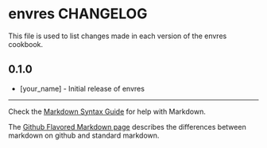 # envres CHANGELOG

This file is used to list changes made in each version of the envres cookbook.

## 0.1.0
- [your_name] - Initial release of envres

- - -
Check the [Markdown Syntax Guide](http://daringfireball.net/projects/markdown/syntax) for help with Markdown.

The [Github Flavored Markdown page](http://github.github.com/github-flavored-markdown/) describes the differences between markdown on github and standard markdown.
